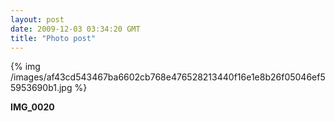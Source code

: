```yaml
---
layout: post
date: 2009-12-03 03:34:20 GMT
title: "Photo post"
---
```

{% img /images/af43cd543467ba6602cb768e476528213440f16e1e8b26f05046ef55953690b1.jpg %}

<b>IMG_0020</b>